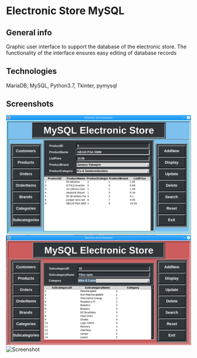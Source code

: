 # Electronic Store MySQL
## General info
Graphic user interface to support the database of the electronic store. The functionality of the interface ensures easy editing of database records
## Technologies
MariaDB, MySQL, Python3.7, Tkinter, pymysql
## Screenshots
![Screenshot](screenshot_eshop_sql.png)
![Screenshot](screenshot_eshop_sql_2.png)
![Screenshot](screenshot_eshop_sql_3.png)
